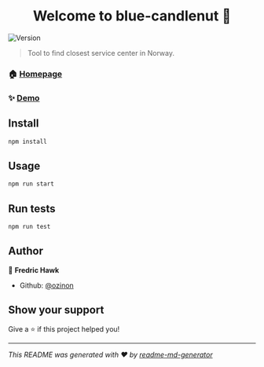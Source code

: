 <h1 align="center">Welcome to blue-candlenut 👋</h1>
<p>
  <img alt="Version" src="https://img.shields.io/badge/version-1.0.0-blue.svg?cacheSeconds=2592000" />
</p>

> Tool to find closest service center in Norway.

### 🏠 [Homepage](https://blue-candlenut.netlify.com)

### ✨ [Demo](https://blue-candlenut.netlify.com)

## Install

```sh
npm install
```

## Usage

```sh
npm run start
```

## Run tests

```sh
npm run test
```

## Author

👤 **Fredric Hawk**

* Github: [@ozinon](https://github.com/ozinon)

## Show your support

Give a ⭐️ if this project helped you!

***
_This README was generated with ❤️ by [readme-md-generator](https://github.com/kefranabg/readme-md-generator)_
